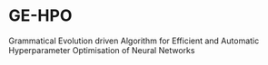 # GE-HPO
Grammatical Evolution driven Algorithm for Efficient and Automatic Hyperparameter Optimisation of Neural Networks
